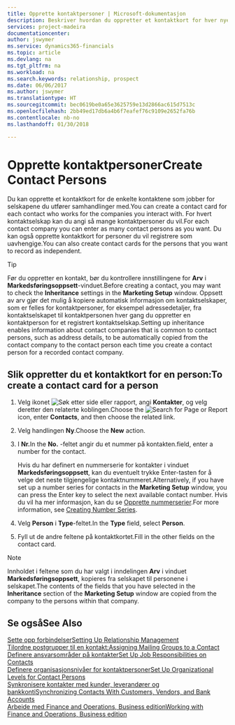 ```yaml
---
title: Opprette kontaktpersoner | Microsoft-dokumentasjon
description: Beskriver hvordan du oppretter et kontaktkort for hver nye person eller hvert nye prospekt du samhandler med eller har et forretningsforhold til.
services: project-madeira
documentationcenter: 
author: jswymer
ms.service: dynamics365-financials
ms.topic: article
ms.devlang: na
ms.tgt_pltfrm: na
ms.workload: na
ms.search.keywords: relationship, prospect
ms.date: 06/06/2017
ms.author: jswymer
ms.translationtype: HT
ms.sourcegitcommit: bec0619be0a65e3625759e13d2866ac615d7513c
ms.openlocfilehash: 2bb49ed17db6a4b6f7eafef76c9109e2652fa76b
ms.contentlocale: nb-no
ms.lasthandoff: 01/30/2018

---
```

# <a name="create-contact-persons"></a><span data-ttu-id="51c02-103">Opprette kontaktpersoner</span><span class="sxs-lookup"><span data-stu-id="51c02-103">Create Contact Persons</span></span>
<span data-ttu-id="51c02-104">Du kan opprette et kontaktkort for de enkelte kontaktene som jobber for selskapene du utfører samhandlinger med.</span><span class="sxs-lookup"><span data-stu-id="51c02-104">You can create a contact card for each contact who works for the companies you interact with.</span></span> <span data-ttu-id="51c02-105">For hvert kontaktselskap kan du angi så mange kontaktpersoner du vil.</span><span class="sxs-lookup"><span data-stu-id="51c02-105">For each contact company you can enter as many contact persons as you want.</span></span> <span data-ttu-id="51c02-106">Du kan også opprette kontaktkort for personer du vil registrere som uavhengige.</span><span class="sxs-lookup"><span data-stu-id="51c02-106">You can also create contact cards for the persons that you want to record as independent.</span></span>

> [!TIP]  
>   <span data-ttu-id="51c02-107">Før du oppretter en kontakt, bør du kontrollere innstillingene for **Arv** i **Markedsføringsoppsett**-vinduet.</span><span class="sxs-lookup"><span data-stu-id="51c02-107">Before creating a contact, you may want to check the **Inheritance** settings in the **Marketing Setup** window.</span></span> <span data-ttu-id="51c02-108">Oppsett av arv gjør det mulig å kopiere automatisk informasjon om kontaktselskaper, som er felles for kontaktpersoner, for eksempel adressedetaljer, fra kontaktselskapet til kontaktpersonen hver gang du oppretter en kontaktperson for et registrert kontaktselskap.</span><span class="sxs-lookup"><span data-stu-id="51c02-108">Setting up inheritance enables information about contact companies that is common to contact persons, such as address details, to be automatically copied from the contact company to the contact person each time you create a contact person for a recorded contact company.</span></span>

## <a name="to-create-a-contact-card-for-a-person"></a><span data-ttu-id="51c02-109">Slik oppretter du et kontaktkort for en person:</span><span class="sxs-lookup"><span data-stu-id="51c02-109">To create a contact card for a person</span></span>
1. <span data-ttu-id="51c02-110">Velg ikonet ![Søk etter side eller rapport](media/ui-search/search_small.png "Søk etter side eller rapport"), angi **Kontakter**, og velg deretter den relaterte koblingen.</span><span class="sxs-lookup"><span data-stu-id="51c02-110">Choose the ![Search for Page or Report](media/ui-search/search_small.png "Search for Page or Report icon") icon, enter **Contacts**, and then choose the related link.</span></span>
2. <span data-ttu-id="51c02-111">Velg handlingen **Ny**.</span><span class="sxs-lookup"><span data-stu-id="51c02-111">Choose the **New** action.</span></span>
3. <span data-ttu-id="51c02-112">I **Nr.**</span><span class="sxs-lookup"><span data-stu-id="51c02-112">In the **No.**</span></span> <span data-ttu-id="51c02-113">-feltet angir du et nummer på kontakten.</span><span class="sxs-lookup"><span data-stu-id="51c02-113">field, enter a number for the contact.</span></span>

    <span data-ttu-id="51c02-114">Hvis du har definert en nummerserie for kontakter i vinduet **Markedsføringsoppsett**, kan du eventuelt trykke Enter-tasten for å velge det neste tilgjengelige kontaktnummeret.</span><span class="sxs-lookup"><span data-stu-id="51c02-114">Alternatively, if you have set up a number series for contacts in the **Marketing Setup** window, you can press the Enter key to select the next available contact number.</span></span> <span data-ttu-id="51c02-115">Hvis du vil ha mer informasjon, kan du se [Opprette nummerserier](ui-create-number-series.md).</span><span class="sxs-lookup"><span data-stu-id="51c02-115">For more information, see [Creating Number Series](ui-create-number-series.md).</span></span>
4. <span data-ttu-id="51c02-116">Velg **Person** i **Type**-feltet.</span><span class="sxs-lookup"><span data-stu-id="51c02-116">In the **Type** field, select **Person**.</span></span>
5. <span data-ttu-id="51c02-117">Fyll ut de andre feltene på kontaktkortet.</span><span class="sxs-lookup"><span data-stu-id="51c02-117">Fill in the other fields on the contact card.</span></span>

> [!NOTE]  
>   <span data-ttu-id="51c02-118">Innholdet i feltene som du har valgt i inndelingen **Arv** i vinduet **Markedsføringsoppsett**, kopieres fra selskapet til personene i selskapet.</span><span class="sxs-lookup"><span data-stu-id="51c02-118">The contents of the fields that you have selected in the **Inheritance** section of the **Marketing Setup** window are copied from the company to the persons within that company.</span></span>

## <a name="see-also"></a><span data-ttu-id="51c02-119">Se også</span><span class="sxs-lookup"><span data-stu-id="51c02-119">See Also</span></span>
[<span data-ttu-id="51c02-120">Sette opp forbindelser</span><span class="sxs-lookup"><span data-stu-id="51c02-120">Setting Up Relationship Management</span></span>](marketing-setup-marketing.md)  
[<span data-ttu-id="51c02-121">Tilordne postgrupper til en kontakt:</span><span class="sxs-lookup"><span data-stu-id="51c02-121">Assigning Mailing Groups to a Contact</span></span>](marketing-mailing-groups.md#AssignMailGroupContact)  
[<span data-ttu-id="51c02-122">Definere ansvarsområder på kontakter</span><span class="sxs-lookup"><span data-stu-id="51c02-122">Set Up Job Responsibilities on Contacts</span></span>](marketing-job-responsibilities.md)  
[<span data-ttu-id="51c02-123">Definere organisasjonsnivåer for kontaktpersoner</span><span class="sxs-lookup"><span data-stu-id="51c02-123">Set Up Organizational Levels for Contact Persons</span></span>](marketing-organizational-levels.md)  
[<span data-ttu-id="51c02-124">Synkronisere kontakter med kunder, leverandører og bankkonti</span><span class="sxs-lookup"><span data-stu-id="51c02-124">Synchronizing Contacts With Customers, Vendors, and Bank Accounts</span></span>](marketing-synchronize-contacts-customers-vendors-bank-accounts.md)  
[<span data-ttu-id="51c02-125">Arbeide med Finance and Operations, Business edition</span><span class="sxs-lookup"><span data-stu-id="51c02-125">Working with Finance and Operations, Business edition</span></span>](ui-work-product.md)  

